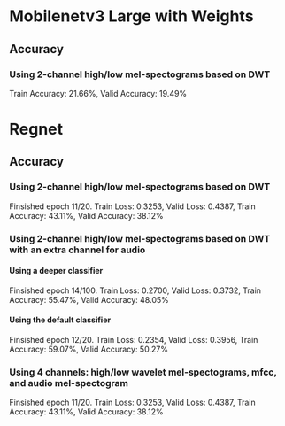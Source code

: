 # Mobilenetv3 Large with Weights

## Accuracy

### Using 2-channel high/low mel-spectograms based on DWT

Train Accuracy: 21.66%, Valid Accuracy: 19.49%

# Regnet

## Accuracy

### Using 2-channel high/low mel-spectograms based on DWT

Finsished epoch 11/20. Train Loss: 0.3253, Valid Loss: 0.4387, Train Accuracy: 43.11%, Valid Accuracy: 38.12%

### Using 2-channel high/low mel-spectograms based on DWT with an extra channel for audio

#### Using a deeper classifier

Finsished epoch 14/100. Train Loss: 0.2700, Valid Loss: 0.3732, Train Accuracy: 55.47%, Valid Accuracy: 48.05%

#### Using the default classifier

Finsished epoch 12/20. Train Loss: 0.2354, Valid Loss: 0.3956, Train Accuracy: 59.07%, Valid Accuracy: 50.27%

### Using 4 channels: high/low wavelet mel-spectograms, mfcc, and audio mel-spectogram

Finsished epoch 11/20. Train Loss: 0.3253, Valid Loss: 0.4387, Train Accuracy: 43.11%, Valid Accuracy: 38.12%
